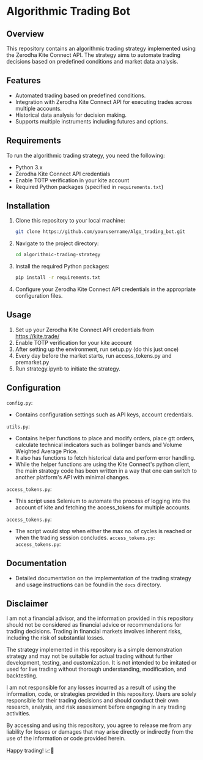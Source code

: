 # Algorithmic Trading Bot

## Overview

This repository contains an algorithmic trading strategy implemented using the Zerodha Kite Connect API. The strategy aims to automate trading decisions based on predefined conditions and market data analysis.

## Features

- Automated trading based on predefined conditions.
- Integration with Zerodha Kite Connect API for executing trades across multiple accounts.
- Historical data analysis for decision making.
- Supports multiple instruments including futures and options.

## Requirements

To run the algorithmic trading strategy, you need the following:

- Python 3.x
- Zerodha Kite Connect API credentials
- Enable TOTP verification in your kite account
- Required Python packages (specified in `requirements.txt`)

## Installation

1. Clone this repository to your local machine:

    ```bash
    git clone https://github.com/yourusername/Algo_trading_bot.git
    ```

2. Navigate to the project directory:

    ```bash
    cd algorithmic-trading-strategy
    ```

3. Install the required Python packages:

    ```bash
    pip install -r requirements.txt
    ```

4. Configure your Zerodha Kite Connect API credentials in the appropriate configuration files.

## Usage

1. Set up your Zerodha Kite Connect API credentials from https://kite.trade/
2. Enable TOTP verification for your kite account
3. After setting up the environment, run setup.py (do this just once)
4. Every day before the market starts, run access_tokens.py and premarket.py 
5. Run strategy.ipynb to initiate the strategy.


## Configuration

 `config.py`:
- Contains configuration settings such as API keys, account credentials.

`utils.py`:
- Contains helper functions to place and modify orders, place gtt orders, calculate technical indicators such as bollinger bands and Volume Weighted Average Price.
- It also has functions to fetch historical data and perform error handling.
- While the helper functions are using the Kite Connect's python client, the main strategy code has been written in a way that one can switch to another platform's API with minimal changes.

`access_tokens.py`:
- This script uses Selenium to automate the process of logging into the account of kite and fetching the access_tokens for multiple accounts.

`access_tokens.py`:
- The script would stop when either the max no. of cycles is reached or when the trading session concludes. 
`access_tokens.py`:
`access_tokens.py`:

## Documentation

- Detailed documentation on the implementation of the trading strategy and usage instructions can be found in the `docs` directory.

## Disclaimer

I am not a financial advisor, and the information provided in this repository should not be considered as financial advice or recommendations for trading decisions. Trading in financial markets involves inherent risks, including the risk of substantial losses.

The strategy implemented in this repository is a simple demonstration strategy and may not be suitable for actual trading without further development, testing, and customization. It is not intended to be imitated or used for live trading without thorough understanding, modification, and backtesting.

I am not responsible for any losses incurred as a result of using the information, code, or strategies provided in this repository. Users are solely responsible for their trading decisions and should conduct their own research, analysis, and risk assessment before engaging in any trading activities.

By accessing and using this repository, you agree to release me from any liability for losses or damages that may arise directly or indirectly from the use of the information or code provided herein.

 Happy trading! 📈💼
